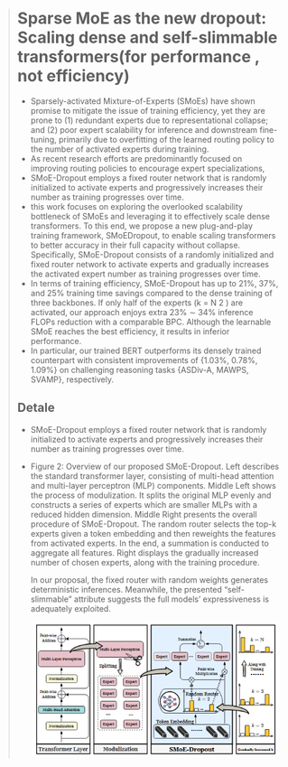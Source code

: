 > # Sparse MoE as the new dropout: Scaling dense and self-slimmable transformers(for performance , not efficiency)
>
> * Sparsely-activated Mixture-of-Experts (SMoEs) have shown promise to mitigate the issue of training efficiency, yet they are prone to (1) redundant experts due to representational collapse; and (2) poor expert scalability for inference and downstream fine-tuning, primarily due to overfitting of the learned routing policy to the number of activated experts during training.
> * As recent research efforts are predominantly focused on improving routing policies to encourage expert specializations,
> * SMoE-Dropout employs a fixed router network that is randomly initialized to activate experts and progressively increases their number as training progresses over time.
> * this work focuses on exploring the overlooked scalability bottleneck of SMoEs and leveraging it to effectively scale dense transformers. To this end, we propose a new plug-and-play training framework, SMoEDropout, to enable scaling transformers to better accuracy in their full capacity without collapse. Specifically, SMoE-Dropout consists of a randomly initialized and fixed router network to activate experts and gradually increases the activated expert number as training progresses over time.
> * In terms of training efficiency, SMoE-Dropout has up to 21%, 37%, and 25% training time savings compared to the dense training of three backbones. If only half of the experts (k = N  2 ) are activated, our approach enjoys extra 23% ∼ 34% inference  FLOPs reduction with a comparable BPC. Although the learnable SMoE reaches the best efficiency, it results in inferior performance.
> * In particular, our trained BERT outperforms its densely trained counterpart with consistent improvements of {1.03%, 0.78%, 1.09%} on challenging reasoning tasks {ASDiv-A, MAWPS, SVAMP}, respectively.
>
> ## Detale
>
> * SMoE-Dropout employs a fixed router network that is randomly initialized to activate experts and progressively increases their number as training progresses over time.
> * Figure 2: Overview of our proposed SMoE-Dropout. Left describes the standard transformer layer, consisting of multi-head attention and multi-layer perceptron (MLP) components. Middle Left shows the process of modulization. It splits the original MLP evenly and constructs a series of experts which are smaller MLPs with a reduced hidden dimension. Middle Right presents the overall procedure of SMoE-Dropout. The random router selects the top-k experts given a token embedding and then reweights the features from activated experts. In the end, a summation is conducted to aggregate all features. Right displays the gradually increased number of chosen experts, along with the training procedure.
>
>   In our proposal, the fixed router with random weights generates deterministic inferences. Meanwhile, the presented “self-slimmable” attribute suggests the full models’ expressiveness is adequately exploited.
>
>   ![1732174098927](images/SMoEDropout/1732174098927.png)
